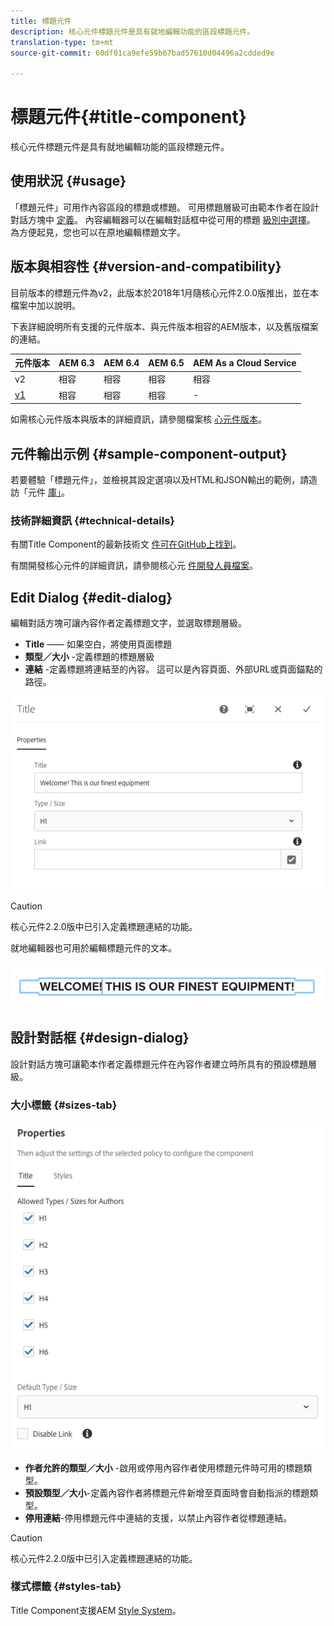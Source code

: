 ```yaml
---
title: 標題元件
description: 核心元件標題元件是具有就地編輯功能的區段標題元件。
translation-type: tm+mt
source-git-commit: 60df01ca9efe59b67bad57610d04496a2cdded9e

---
```



# 標題元件{#title-component}

核心元件標題元件是具有就地編輯功能的區段標題元件。

## 使用狀況 {#usage}

「標題元件」可用作內容區段的標題或標題。 可用標題層級可由範本作者在設計對話方塊中 [定義](#design-dialog)。 內容編輯器可以在編輯對話框中從可用的標題 [級別中選擇](#edit-dialog)。 為方便起見，您也可以在原地編輯標題文字。

## 版本與相容性 {#version-and-compatibility}

目前版本的標題元件為v2，此版本於2018年1月隨核心元件2.0.0版推出，並在本檔案中加以說明。

下表詳細說明所有支援的元件版本、與元件版本相容的AEM版本，以及舊版檔案的連結。

| 元件版本 | AEM 6.3 | AEM 6.4 | AEM 6.5 | AEM As a Cloud Service |
|---|---|---|---|---|
| v2 | 相容 | 相容 | 相容 | 相容 |
| [v1](title-v1.md) | 相容 | 相容 | 相容 | - |

如需核心元件版本與版本的詳細資訊，請參閱檔案核 [心元件版本](versions.md)。

## 元件輸出示例 {#sample-component-output}

若要體驗「標題元件」，並檢視其設定選項以及HTML和JSON輸出的範例，請造訪「元件 [庫」](https://adobe.com/go/aem_cmp_library_title)。

### 技術詳細資訊 {#technical-details}

有關Title Component的最新技術文 [件可在GitHub上找到](https://adobe.com/go/aem_cmp_tech_title_v2)。

有關開發核心元件的詳細資訊，請參閱核心元 [件開發人員檔案](developing.md)。

## Edit Dialog {#edit-dialog}

編輯對話方塊可讓內容作者定義標題文字，並選取標題層級。

* **Title** —— 如果空白，將使用頁面標題
* **類型／大小** -定義標題的標題層級
* **連結** -定義標題將連結至的內容。 這可以是內容頁面、外部URL或頁面錨點的路徑。

![](assets/screenshot_2018-10-19at110055.png)

>[!CAUTION]
>
>核心元件2.2.0版中已引入定義標題連結的功能。

就地編輯器也可用於編輯標題元件的文本。

![](assets/chlimage_1-37.png)

## 設計對話框 {#design-dialog}

設計對話方塊可讓範本作者定義標題元件在內容作者建立時所具有的預設標題層級。

### 大小標籤 {#sizes-tab}

![](assets/screenshot_2018-10-19at110120.png)

* **作者允許的類型／大小** -啟用或停用內容作者使用標題元件時可用的標題類型。
* **預設類型／大小**-定義內容作者將標題元件新增至頁面時會自動指派的標題類型。
* **停用連結**-停用標題元件中連結的支援，以禁止內容作者從標題連結。

>[!CAUTION]
>
>核心元件2.2.0版中已引入定義標題連結的功能。

### 樣式標籤 {#styles-tab}

Title Component支援AEM [Style System](authoring.md#component-styling)。

